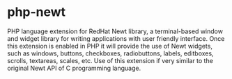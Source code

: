 php-newt
==========
PHP language extension for RedHat Newt library, a terminal-based window and widget library for writing applications with user friendly interface. Once this extension is enabled in PHP it will provide the use of Newt widgets, such as windows, buttons, checkboxes, radiobuttons, labels, editboxes, scrolls, textareas, scales, etc. Use of this extension if very similar to the original Newt API of C programming language.



